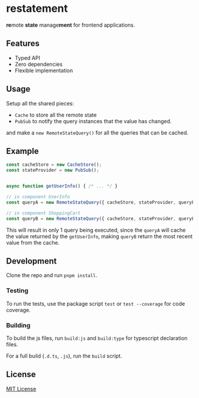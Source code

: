 # restatement

**re**mote **state** manage**ment** for frontend applications.

## Features

- Typed API
- Zero dependencies
- Flexible implementation

## Usage

Setup all the shared pieces:

- `Cache` to store all the remote state
- `PubSub` to notify the query instances that the value has changed.

and make a `new RemoteStateQuery()` for all the queries that can be cached.

## Example

```ts
const cacheStore = new CacheStore();
const stateProvider = new PubSub();


async function getUserInfo() { /* ... */ }

// in component UserInfo
const queryA = new RemoteStateQuery({ cacheStore, stateProvider, queryFn: getUserInfo });

// in component ShoppingCart
const queryB = new RemoteStateQuery({ cacheStore, stateProvider, queryFn: getUserInfo });
```

This will result in only 1 query being executed, since the `queryA` will cache the value returned by the `getUserInfo`, making `queryB` return the most recent value from the cache.

## Development

Clone the repo and run `pnpm install`.

### Testing

To run the tests, use the package script `test` or `test --coverage` for code coverage.

### Building

To build the js files, run `build:js` and `build:type` for typescript declaration files.

For a full build (`.d.ts`, `.js`), run the `build` script.

## License

[MIT License](LICENSE)

